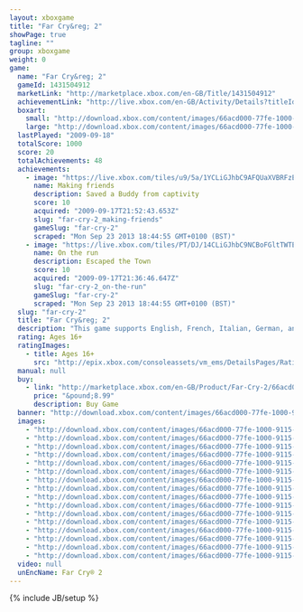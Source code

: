 ```yaml
---
layout: xboxgame
title: "Far Cry&reg; 2"
showPage: true
tagline: ""
group: xboxgame
weight: 0
game: 
  name: "Far Cry&reg; 2"
  gameId: 1431504912
  marketLink: "http://marketplace.xbox.com/en-GB/Title/1431504912"
  achievementLink: "http://live.xbox.com/en-GB/Activity/Details?titleId=1431504912"
  boxart: 
    small: "http://download.xbox.com/content/images/66acd000-77fe-1000-9115-d80255530810/1033/boxartsm.jpg"
    large: "http://download.xbox.com/content/images/66acd000-77fe-1000-9115-d80255530810/1033/boxartlg.jpg"
  lastPlayed: "2009-09-18"
  totalScore: 1000
  score: 20
  totalAchievements: 48
  achievements: 
    - image: "https://live.xbox.com/tiles/u9/5a/1YCLiGJhbC9AFQUaXVBRFzEwL2FjaC8wLzQAAAAA5+fn+nXeoA==.jpg"
      name: Making friends
      description: Saved a Buddy from captivity
      score: 10
      acquired: "2009-09-17T21:52:43.653Z"
      slug: "far-cry-2_making-friends"
      gameSlug: "far-cry-2"
      scraped: "Mon Sep 23 2013 18:44:55 GMT+0100 (BST)"
    - image: "https://live.xbox.com/tiles/PT/DJ/14CLiGJhbC9NCBoFGltTWTEwL2FjaC8wLzI5AAAAAOfn5-jmMCE=.jpg"
      name: On the run
      description: Escaped the Town
      score: 10
      acquired: "2009-09-17T21:36:46.647Z"
      slug: "far-cry-2_on-the-run"
      gameSlug: "far-cry-2"
      scraped: "Mon Sep 23 2013 18:44:55 GMT+0100 (BST)"
  slug: "far-cry-2"
  title: "Far Cry&reg; 2"
  description: "This game supports English, French, Italian, German, and Spanish. Download the manual for this game by locating the game on http://marketplace.xbox.com and selecting &ldquo;See Game Manual&quot;. Far Cry&reg; 2 is a true open-world FPS where every decision you make affects the outcome of the game. The first sequel to the award-winning franchise takes you to one of the most beautiful and hostile environments in the world - AFRICA. You are a gun for hire, trapped in a war-torn African state, stricken with malaria and forced to make deals with corrupt warlords. Your mission is to hunt down and kill The Jackal. This evil arms dealer has been perpetuating this conflict for years, wreaking havoc on the land an all of its innocent people. Run, swim, drive, fly, shoot, fight and smash your way through over 50km&sup2; of open world. Beware though, sometimes the hunter can become the hunted. There are no refunds for this item. For more information, see www.xbox.com/live/accounts."
  rating: Ages 16+
  ratingImages: 
    - title: Ages 16+
      src: "http://epix.xbox.com/consoleassets/vm_ems/DetailsPages/RatingSystemID/14/default/Values/14004.png"
  manual: null
  buy: 
    - link: "http://marketplace.xbox.com/en-GB/Product/Far-Cry-2/66acd000-77fe-1000-9115-d80255530810?purchase=1&amp;DownloadType=Game"
      price: "&pound;8.99"
      description: Buy Game
  banner: "http://download.xbox.com/content/images/66acd000-77fe-1000-9115-d80255530810/1033/banner.png"
  images: 
    - "http://download.xbox.com/content/images/66acd000-77fe-1000-9115-d80255530810/1033/screenlg1.jpg"
    - "http://download.xbox.com/content/images/66acd000-77fe-1000-9115-d80255530810/1033/screenlg2.jpg"
    - "http://download.xbox.com/content/images/66acd000-77fe-1000-9115-d80255530810/1033/screenlg3.jpg"
    - "http://download.xbox.com/content/images/66acd000-77fe-1000-9115-d80255530810/1033/screenlg4.jpg"
    - "http://download.xbox.com/content/images/66acd000-77fe-1000-9115-d80255530810/1033/screenlg5.jpg"
    - "http://download.xbox.com/content/images/66acd000-77fe-1000-9115-d80255530810/1033/screenlg6.jpg"
    - "http://download.xbox.com/content/images/66acd000-77fe-1000-9115-d80255530810/1033/screenlg7.jpg"
    - "http://download.xbox.com/content/images/66acd000-77fe-1000-9115-d80255530810/7177/screenlg8.jpg"
    - "http://download.xbox.com/content/images/66acd000-77fe-1000-9115-d80255530810/7177/screenlg9.jpg"
    - "http://download.xbox.com/content/images/66acd000-77fe-1000-9115-d80255530810/7177/screenlg10.jpg"
    - "http://download.xbox.com/content/images/66acd000-77fe-1000-9115-d80255530810/7177/screenlg11.jpg"
    - "http://download.xbox.com/content/images/66acd000-77fe-1000-9115-d80255530810/7177/screenlg12.jpg"
    - "http://download.xbox.com/content/images/66acd000-77fe-1000-9115-d80255530810/7177/screenlg13.jpg"
    - "http://download.xbox.com/content/images/66acd000-77fe-1000-9115-d80255530810/7177/screenlg14.jpg"
    - "http://download.xbox.com/content/images/66acd000-77fe-1000-9115-d80255530810/7177/screenlg15.jpg"
    - "http://download.xbox.com/content/images/66acd000-77fe-1000-9115-d80255530810/7177/screenlg16.jpg"
  video: null
  unEncName: Far Cry® 2
---
```

{% include JB/setup %}